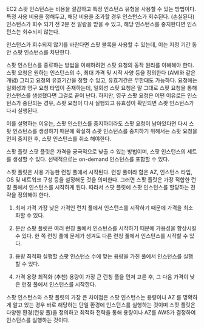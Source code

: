 EC2 스팟 인스턴스는 비용을 절감하고 특정 인스턴스 유형을 사용할 수 있는 방법이다.
특정 사용 비용을 정해두고, 해당 비용을 초과할 경우 인스턴스가 회수된다. (손실된다)
인스턴스가 회수 되기 전 2분 전 알람을 받을 수 있고, 해당 인스턴스를 중지한다면 인스턴스는 회수되지 않는다.

인스턴스가 회수되지 않기를 바란다면 스팟 블록을 사용할 수 있는데, 이는 지정 기간 동안 스팟 인스턴스를 차단한다.

스팟 인스턴스를 종료하는 방법을 이해하려면 스팟 요청의 동작 원리를 이해해야 한다.
스팟 요청은 원하는 인스턴스의 수, 최대 가격 및 시작 사양 등을 정의한다 (AMI와 같은 개념)
그리고 요청의 유효기간을 정할 수 있고, 유효기간은 무한대도 가능하다.
요청에는 일회성과 영구 요청 타입이 존재하는데, 일회성 스팟 요청은 말 그대로 스팟 요청을 통해 인스턴스를 생성했다면 그걸로 끝이 난다.
하지만, 영구 스팟 요청은 어떤 이유로든 인스턴스가 중단되는 경우, 스팟 요청이 다시 실행되고 유효성이 확인되면 스팟 인스턴스가 다시 실행된다.

이를 설명하는 이유는, 스팟 인스턴스를 중지하더라도 스팟 요청이 남아있다면 다시 스팟 인스턴스를 생성하기 때문에 확실히 스팟 인스턴스를 중지하기 위해서는 스팟 요청을 먼저 중지한 후, 스팟 인스턴스를 취소 해야한다.

스팟 플릿
스팟 플릿은 가격을 궁극적으로 낮출 수 있는 방법이며, 스팟 인스턴스의 세트를 생성할 수 있다. 선택적으로는 on-demand 인스턴스를 포함할 수 있다.

스팟 플릿은 사용 가능한 런칭 풀에서 시작된다. 런칭 풀이라 함은 AZ, 인스턴스 타입, OS 및 네트워크 구성 등을 설정해둔 것을 의미한다. 그러면 스팟 플릿은 가장 적합한 런칭 풀에서 인스턴스를 시작하게 된다. 따라서 스팟 플릿에 스팟 인스턴스를 할당하는 전략을 정의해야 한다.

1. 최저 가격
   가장 낮은 가격인 런치 풀에서 인스턴스를 시작하기 때문에 가격을 최소화할 수 있다.

2. 분산
   스팟 플릿은 여러 런칭 풀에서 인스턴스를 시작하기 때문에 가용성을 향상시킬 수 있다. 한 쪽 런칭 풀에 문제가 생겨도 다른 런칭 풀에서 인스턴스를 시작할 수 있다.

3. 용량 최적화
   실행할 스팟 인스턴스 수에 맞는 용량을 가진 풀에서 인스턴스를 실행할 수 있다.

4. 가격 용량 최적화 (추천)
   용량이 가장 큰 런칭 풀을 먼저 고른 후, 그 다음 가격이 낮은 런칭 풀에서 인스턴스를 시작한다.

스팟 인스턴스와 스팟 플릿의 가장 큰 차이점은 스팟 인스턴스는 용량이나 AZ 를 명확하게 알고 있는 경우 바로 해당하는 단일 환경에 인스턴스를 실행하는 것이며 스팟 플릿은 다양한 환경(런칭 풀)을 정의하고 최적화 전략을 통해 용량이나 AZ를 AWS가 결정하여 인스턴스를 실행하는 것이다.
